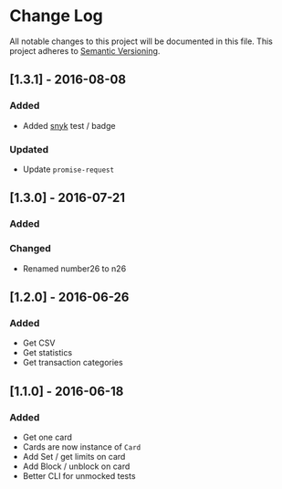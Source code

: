# Change Log

All notable changes to this project will be documented in this file.
This project adheres to [Semantic Versioning](http://semver.org/).

## [1.3.1] - 2016-08-08

### Added

+ Added [snyk](https://snyk.io) test / badge

### Updated

+ Update `promise-request`

## [1.3.0] - 2016-07-21

### Added

### Changed

+ Renamed number26 to n26

## [1.2.0] - 2016-06-26

### Added

+ Get CSV
+ Get statistics
+ Get transaction categories

## [1.1.0] - 2016-06-18

### Added

+ Get one card
+ Cards are now instance of `Card`
+ Add Set / get limits on card
+ Add Block / unblock on card
+ Better CLI for unmocked tests
